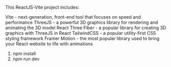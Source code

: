 This ReactJS-Vite project includes:

Vite - next-generation, front-end tool that focuses on speed and performance
ThreeJS - a powerful 3D graphics library for rendering and animating the 3D model
React Three Fiber - a popular library for creating 3D graphics with ThreeJS in React
TailwindCSS - a popular utility-first CSS styling framework
Framer Motion - the most popular library used to bring your React website to life with animations

1) npm install
2) npm run dev
